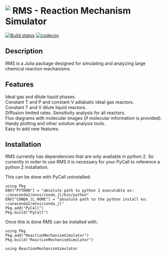 # <img align="top" src="https://github.com/mjohnson541/ReactionMechanismSimulator/blob/master/logos/rms-logo-small.png"> RMS - Reaction Mechanism Simulator

[![Build status](https://img.shields.io/travis/mjohnson541/ReactionMechanismSimulator.jl/master.svg)](https://travis-ci.org/mjohnson541/ReactionMechanismSimulator.jl)
[![codecov](https://codecov.io/gh/mjohnson541/ReactionMechanismSimulator.jl/branch/master/graph/badge.svg)](https://codecov.io/gh/mjohnson541/ReactionMechanismSimulator.jl)

## Description
RMS is a Julia package designed for simulating and analyzing large chemical reaction mechanisms.  

## Features
Ideal gas and dilute liquid phases.  
Constant T and P and constant V adiabatic ideal gas reactors.  
Constant T and V dilute liquid reactors.  
Diffusion limited rates.
Sensitivity analysis for all reactors.  
Flux diagrams with molecular images (if molecular information is provided).  
Handy plotting and other solution analysis tools.  
Easy to add new features.  

## Installation

RMS currently has dependencies that are only available in python 2.  So currently in order to use RMS it is necessary for your PyCall to reference a python 2 installation.  

This can be done with PyCall uninstalled:  
```
using Pkg
ENV["PYTHON"] = "absolute path to python 2 executable ex:  ~/anaconda2/envs/conda_jl/bin/python"
ENV["CONDA_JL_HOME"] = "absolute path to the python install ex:  ~/anaconda2/envs/conda_jl"
Pkg.add("PyCall")
Pkg.build("PyCall")
```

Once this is done RMS can be installed with:
```
using Pkg
Pkg.add("ReactionMechanismSimulator")
Pkg.build("ReactionMechanismSimulator")

using ReactionMechanismSimulator
```
